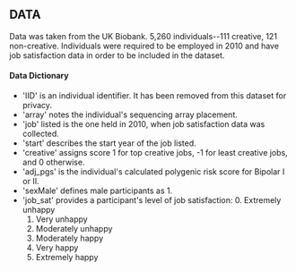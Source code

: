 ## DATA
Data was taken from the UK Biobank.
5,260 individuals--111 creative, 121 non-creative.
Individuals were required to be employed in 2010 and have job satisfaction data in order to be included in the dataset.


#### Data Dictionary
* 'IID' is an individual identifier. It has been removed from this dataset for privacy.
* 'array' notes the individual's sequencing array placement.
* 'job' listed is the one held in 2010, when job satisfaction data was collected.
* 'start' describes the start year of the job listed. 
* 'creative' assigns score 1 for top creative jobs, -1 for least creative jobs, and 0 otherwise. 
* 'adj_pgs' is the individual's calculated polygenic risk score for Bipolar I or II.
* 'sexMale' defines male participants as 1.
* 'job_sat' provides a participant's level of job satisfaction:
	0. Extremely unhappy
	1. Very unhappy
	2. Moderately unhappy
	3. Moderately happy
	4. Very happy
	5. Extremely happy
